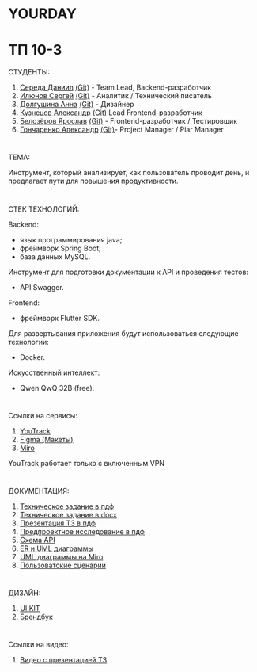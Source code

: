 # YOURDAY
# ТП 10-3

СТУДЕНТЫ:
1. [Середа Даниил](https://vk.com/forest_owl336) [(Git)](https://github.com/owl336) - Team Lead, Backend-разработчик
2. [Илюнов Сергей](https://vk.com/id729366535) [(Git)](https://github.com/SergeyAFD) - Аналитик / Технический писатель
3. [Долгушина Анна](https://vk.com/dolgushina_a) [(Git)](https://github.com/Ann2009Dol) - Дизайнер
4. [Кузнецов Александр](https://vk.com/mega_cutetoad) [(Git)](https://github.com/Alexander715Kuznezov?tab=overview&from=2025-03-01&to=2025-03-23-) Lead Frontend-разработчик
5. [Белозёров Ярослав](https://vk.com/fasreder) [(Git)](https://github.com/Farseder)  - Frontend-разработчик / Тестировщик
6. [Гончаренко Александр](https://vk.com/tvvoistraxxx) [(Git)](https://github.com/AlexandrGoncharenko)- Project Manager / Piar Manager

 # 
 ТЕМА:<br>
 
 Инструмент, который анализирует, как пользователь проводит день, и предлагает пути для повышения продуктивности.

#
СТЕК ТЕХНОЛОГИЙ:<br>

Backend:
 * язык программирования java;
 * фреймворк Spring Boot;
 * база данных MySQL.

Инструмент для подготовки документации к API и проведения тестов:
 * API Swagger.
   
Frontend:
 * фреймворк Flutter SDK.
   
Для развертывания приложения будут использоваться следующие технологии:
 * Docker.
   
Искусственный интеллект:
 * Qwen QwQ 32B (free).
#
Ссылки на сервисы:
1. [YouTrack](https://owl336.youtrack.cloud/projects/0-1)
3. [Figma (Макеты)](https://www.figma.com/design/SWUm7SQiNYI8nzSHZUayrO/%D0%9F%D1%80%D0%BE%D0%B5%D0%BA%D1%82?node-id=80-446&t=XtiPpbo1CJyWpS4W-1)
4. [Miro](https://miro.com/app/board/uXjVIM5DcKg=/?share_link_id=15169591408)

YouTrack работает только с включенным VPN
#
ДОКУМЕНТАЦИЯ:<br>
1. [Техническое задание в пдф](https://github.com/git-company-tp10-1/main/blob/main/Documentation/Техническое%20задание.pdf)
2. [Техническое задание в docx](https://github.com/git-company-tp10-1/main/blob/main/Documentation/Техническое%20задание.docx)
3. [Презентация ТЗ в пдф](https://github.com/git-company-tp10-1/main/blob/main/Documentation/презинтация%20ТЗ.pdf)
4. [Предпроектное исследование в пдф](https://github.com/git-company-tp10-1/main/blob/main/Documentation/Predproektnoe_issledovanie.pdf)
5. [Схема API](https://gist.githubusercontent.com/owl336/95c88da75749ac60e305bc8e2d762f8d/raw/ed8e1208c6a49f7760968002c5509d11b01602cd/swagger.yaml)
6. [ER и UML диаграммы](https://github.com/git-company-tp10-1/main/tree/main/Documentation/charts)
7. [UML диаграммы на Miro](https://miro.com/app/board/uXjVIJDT77E=/?share_link_id=931326801804)
8. [Пользоватские сценарии](https://miro.com/app/board/uXjVIM5DcKg=/?share_link_id=267269145843)


#
ДИЗАЙН:<br>
1. [UI KIT](https://www.figma.com/design/SWUm7SQiNYI8nzSHZUayrO/%D0%9F%D1%80%D0%BE%D0%B5%D0%BA%D1%82?node-id=134-2&t=EV1sjkOqURDRLFQY-1)
2. [Брендбук](https://www.figma.com/design/SWUm7SQiNYI8nzSHZUayrO/%D0%9F%D1%80%D0%BE%D0%B5%D0%BA%D1%82?node-id=124-2&t=jrAMKzq6yoEgmyez-1)


#
Ссылки на видео:
1. [Видео с презентацией ТЗ](https://rutube.ru/video/06b595e771d685a977f3aaa0610ee305/)


